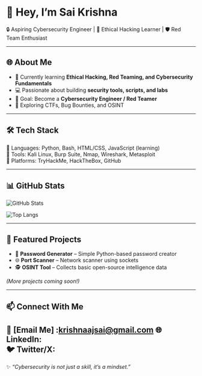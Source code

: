 # 👋 Hey, I’m Sai Krishna  

🔒 Aspiring Cybersecurity Engineer | 🚀 Ethical Hacking Learner | 🛡️ Red Team Enthusiast  

---

## 🌐 About Me  
- 🌱 Currently learning **Ethical Hacking, Red Teaming, and Cybersecurity Fundamentals**  
- 💻 Passionate about building **security tools, scripts, and labs**  
- 🎯 Goal: Become a **Cybersecurity Engineer / Red Teamer**  
- 🚀 Exploring CTFs, Bug Bounties, and OSINT  

---

## 🛠️ Tech Stack  
🔹 Languages: Python, Bash, HTML/CSS, JavaScript (learning)  
🔹 Tools: Kali Linux, Burp Suite, Nmap, Wireshark, Metasploit  
🔹 Platforms: TryHackMe, HackTheBox, GitHub  

---

## 📊 GitHub Stats  
![GitHub Stats](https://github-readme-stats-git-masterrstaa-rickstaa.vercel.app/api?username=rio-sec&show_icons=true&theme=tokyonight)

![Top Langs](https://github-readme-stats-git-masterrstaa-rickstaa.vercel.app/api/top-langs/?username=rio-sec&layout=compact&theme=tokyonight)


---

## 🚀 Featured Projects  
- 🔑 **Password Generator** – Simple Python-based password creator  
- 🌐 **Port Scanner** – Network scanner using sockets  
- 🕵️ **OSINT Tool** – Collects basic open-source intelligence data  

*(More projects coming soon!)*  

---

## 📫 Connect With Me  
📧 [Email Me] :krishnaajsai@gmail.com 
🌐 LinkedIn:  
🐦 Twitter/X:
---

✨ *“Cybersecurity is not just a skill, it’s a mindset.”*  
